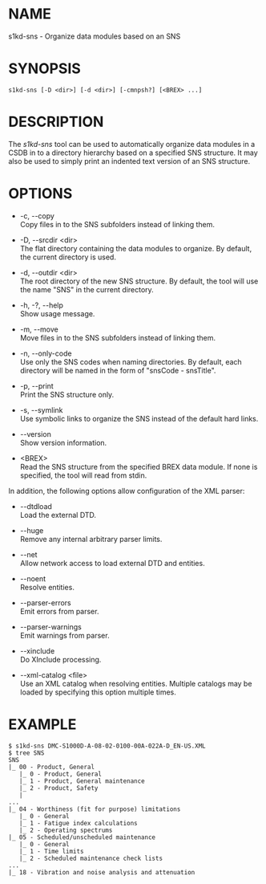 # NAME

s1kd-sns - Organize data modules based on an SNS

# SYNOPSIS

    s1kd-sns [-D <dir>] [-d <dir>] [-cmnpsh?] [<BREX> ...]

# DESCRIPTION

The *s1kd-sns* tool can be used to automatically organize data modules
in a CSDB in to a directory hierarchy based on a specified SNS
structure. It may also be used to simply print an indented text version
of an SNS structure.

# OPTIONS

  - \-c, --copy  
    Copy files in to the SNS subfolders instead of linking them.

  - \-D, --srcdir \<dir\>  
    The flat directory containing the data modules to organize. By
    default, the current directory is used.

  - \-d, --outdir \<dir\>  
    The root directory of the new SNS structure. By default, the tool
    will use the name "SNS" in the current directory.

  - \-h, -?, --help  
    Show usage message.

  - \-m, --move  
    Move files in to the SNS subfolders instead of linking them.

  - \-n, --only-code  
    Use only the SNS codes when naming directories. By default, each
    directory will be named in the form of "snsCode - snsTitle".

  - \-p, --print  
    Print the SNS structure only.

  - \-s, --symlink  
    Use symbolic links to organize the SNS instead of the default hard
    links.

  - \--version  
    Show version information.

  - \<BREX\>  
    Read the SNS structure from the specified BREX data module. If none
    is specified, the tool will read from stdin.

In addition, the following options allow configuration of the XML
parser:

  - \--dtdload  
    Load the external DTD.

  - \--huge  
    Remove any internal arbitrary parser limits.

  - \--net  
    Allow network access to load external DTD and entities.

  - \--noent  
    Resolve entities.

  - \--parser-errors  
    Emit errors from parser.

  - \--parser-warnings  
    Emit warnings from parser.

  - \--xinclude  
    Do XInclude processing.

  - \--xml-catalog \<file\>  
    Use an XML catalog when resolving entities. Multiple catalogs may be
    loaded by specifying this option multiple times.

# EXAMPLE

    $ s1kd-sns DMC-S1000D-A-08-02-0100-00A-022A-D_EN-US.XML
    $ tree SNS
    SNS
    |_ 00 - Product, General
       |_ 0 - Product, General
       |_ 1 - Product, General maintenance
       |_ 2 - Product, Safety
       |
    ...
    |_ 04 - Worthiness (fit for purpose) limitations
       |_ 0 - General
       |_ 1 - Fatigue index calculations
       |_ 2 - Operating spectrums
    |_ 05 - Scheduled/unscheduled maintenance
       |_ 0 - General
       |_ 1 - Time limits
       |_ 2 - Scheduled maintenance check lists
    ...
    |_ 18 - Vibration and noise analysis and attenuation
